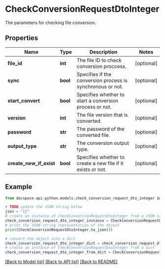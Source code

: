 # CheckConversionRequestDtoInteger
The parameters for checking file conversion.

## Properties

Name | Type | Description | Notes
------------ | ------------- | ------------- | -------------
**file_id** | **int** | The file ID to check conversion proccess. | [optional] 
**sync** | **bool** | Specifies if the conversion process is synchronous or not. | [optional] 
**start_convert** | **bool** | Specifies whether to start a conversion process or not. | [optional] 
**version** | **int** | The file version that is converted. | [optional] 
**password** | **str** | The password of the converted file. | [optional] 
**output_type** | **str** | The conversion output type. | [optional] 
**create_new_if_exist** | **bool** | Specifies whether to create a new file if it exists or not. | [optional] 

## Example

```python
from docspace-api-python.models.check_conversion_request_dto_integer import CheckConversionRequestDtoInteger

# TODO update the JSON string below
json = "{}"
# create an instance of CheckConversionRequestDtoInteger from a JSON string
check_conversion_request_dto_integer_instance = CheckConversionRequestDtoInteger.from_json(json)
# print the JSON string representation of the object
print(CheckConversionRequestDtoInteger.to_json())

# convert the object into a dict
check_conversion_request_dto_integer_dict = check_conversion_request_dto_integer_instance.to_dict()
# create an instance of CheckConversionRequestDtoInteger from a dict
check_conversion_request_dto_integer_from_dict = CheckConversionRequestDtoInteger.from_dict(check_conversion_request_dto_integer_dict)
```
[[Back to Model list]](../README.md#documentation-for-models) [[Back to API list]](../README.md#documentation-for-api-endpoints) [[Back to README]](../README.md)



